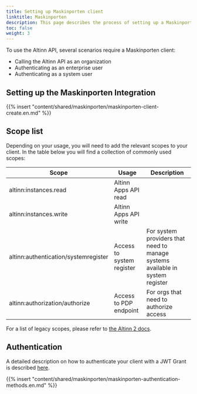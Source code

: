 ```yaml
---
title: Setting up Maskinporten client
linktitle: Maskinporten
description: This page describes the process of setting up a Maskinporten integration
toc: false
weight: 3
---
```


To use the Altinn API, several scenarios require a Maskinporten client:
- Calling the Altinn API as an organization
- Authenticating as an enterprise user
- Authenticating as a system user

## Setting up the Maskinporten Integration
{{% insert "content/shared/maskinporten/maskinporten-client-create.en.md" %}}

## Scope list
Depending on your usage, you will need to add the relevant scopes to your client. In the table below you will find a collection of commonly used scopes: 

| Scope                                | Usage                     | Description                                                                   |
| ------------------------------------ | ------------------------- | ----------------------------------------------------------------------------- |
| altinn:instances.read                | Altinn Apps API read      |                                                                               |
| altinn:instances.write               | Altinn Apps API write     |                                                                               |
| altinn:authentication/systemregister | Access to system register | For system providers that need to manage systems available in system register |
| altinn:authorization/authorize       | Access to PDP endpoint    | For orgs that need to authorize access                                        |

For a list of legacy scopes, please refer to [the Altinn 2 docs](https://altinn.github.io/docs/api/rest/kom-i-gang/scopes/).

## Authentication
A detailed description on how to authenticate your client with a JWT Grant is described [here](https://docs.digdir.no/docs/Maskinporten/maskinporten_guide_apikonsument).

{{% insert "content/shared/maskinporten/maskinporten-authentication-methods.en.md" %}}
